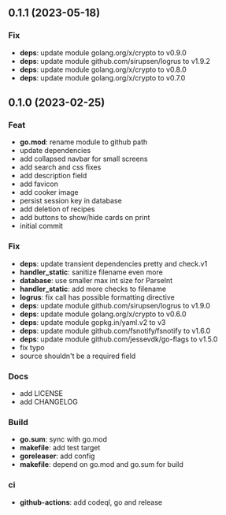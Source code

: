## 0.1.1 (2023-05-18)

### Fix

- **deps**: update module golang.org/x/crypto to v0.9.0
- **deps**: update module github.com/sirupsen/logrus to v1.9.2
- **deps**: update module golang.org/x/crypto to v0.8.0
- **deps**: update module golang.org/x/crypto to v0.7.0

## 0.1.0 (2023-02-25)

### Feat

- **go.mod**: rename module to github path
- update dependencies
- add collapsed navbar for small screens
- add search and css fixes
- add description field
- add favicon
- add cooker image
- persist session key in database
- add deletion of recipes
- add buttons to show/hide cards on print
- initial commit

### Fix

- **deps**: update transient dependencies pretty and check.v1
- **handler_static**: sanitize filename even more
- **database**: use smaller max int size for ParseInt
- **handler_static**: add more checks to filename
- **logrus**: fix call has possible formatting directive
- **deps**: update module github.com/sirupsen/logrus to v1.9.0
- **deps**: update module golang.org/x/crypto to v0.6.0
- **deps**: update module gopkg.in/yaml.v2 to v3
- **deps**: update module github.com/fsnotify/fsnotify to v1.6.0
- **deps**: update module github.com/jessevdk/go-flags to v1.5.0
- fix typo
- source shouldn't be a required field

### Docs

- add LICENSE
- add CHANGELOG

### Build

- **go.sum**: sync with go.mod
- **makefile**: add test target
- **goreleaser**: add config
- **makefile**: depend on go.mod and go.sum for build

### ci

- **github-actions**: add codeql, go and release
